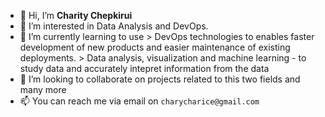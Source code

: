 - 👋 Hi, I’m **Charity Chepkirui**
- 👀 I’m interested in Data Analysis and DevOps.
- 🌱 I’m currently learning to use 
      > DevOps technologies to enables faster development of new products and easier maintenance of existing deployments.
      > Data analysis, visualization and machine learning - to study data and accurately intepret information from the data
- 💞️ I’m looking to collaborate on projects related to this two fields and many more
- 📫 You can reach me via email on `charycharice@gmail.com`

